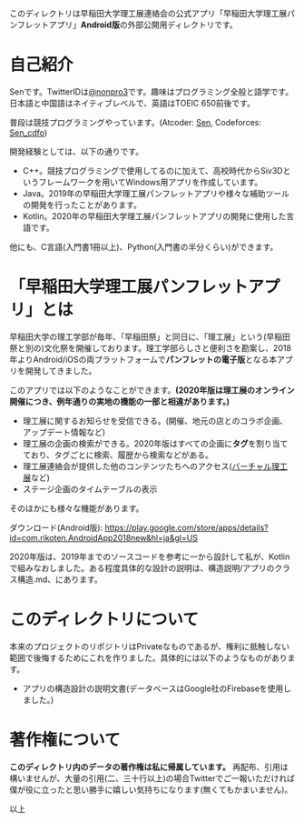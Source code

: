 このディレクトリは早稲田大学理工展連絡会の公式アプリ「早稲田大学理工展パンフレットアプリ」**Android版**の外部公開用ディレクトリです。

# 自己紹介

Senです。TwitterIDは[@nonpro3](https://twitter.com/nonpro3)です。趣味はプログラミング全般と語学です。日本語と中国語はネイティブレベルで、英語はTOEIC 650前後です。

普段は競技プログラミングやっています。(Atcoder: [Sen](https://atcoder.jp/users/Sen), Codeforces: [Sen_cdfo](https://codeforces.com/profile/Sen_cdfo))

開発経験としては、以下の通りです。

- C++。競技プログラミングで使用してるのに加えて、高校時代からSiv3Dというフレームワークを用いてWindows用アプリを作成しています。
- Java。2019年の早稲田大学理工展パンフレットアプリや様々な補助ツールの開発を行ったことがあります。
- Kotlin。2020年の早稲田大学理工展パンフレットアプリの開発に使用した言語です。

他にも、C言語(入門書1冊以上)、Python(入門書の半分くらい)ができます。

# 「早稲田大学理工展パンフレットアプリ」とは

早稲田大学の理工学部が毎年、「早稲田祭」と同日に、「理工展」という(早稲田祭と別の)文化祭を開催しております。理工学部らしさと便利さを勘案し、2018年よりAndroid/iOSの両プラットフォームで**パンフレットの電子版**となる本アプリを開発してきました。

このアプリでは以下のようなことができます。**(2020年版は理工展のオンライン開催につき、例年通りの実地の機能の一部と相違があります。)**

- 理工展に関するお知らせを受信できる。(開催、地元の店とのコラボ企画、アップデート情報など)
- 理工展の企画の検索ができる。2020年版はすべての企画に**タグ**を割り当てており、タグごとに検索、履歴から検索などがある。
- 理工展連絡会が提供した他のコンテンツたちへのアクセス([バーチャル理工展](https://play.google.com/store/apps/details?id=com.RikotenRenrakukai.VirtualRikoten&hl=ja&gl=US)など)
- ステージ企画のタイムテーブルの表示

そのほかにも様々な機能があります。

ダウンロード(Android版): https://play.google.com/store/apps/details?id=com.rikoten.AndroidApp2018new&hl=ja&gl=US

2020年版は、2019年までのソースコードを参考に一から設計して私が、Kotlinで組みなおしました。ある程度具体的な設計の説明は、構造説明/アプリのクラス構造.md、にあります。

# このディレクトリについて

本来のプロジェクトのリポジトリはPrivateなものであるが、権利に抵触しない範囲で後悔するためにこれを作りました。具体的には以下のようなものがあります。

- アプリの構造設計の説明文書(データベースはGoogle社のFirebaseを使用しました。)

# 著作権について

**このディレクトリ内のデータの著作権は私に帰属しています。** 再配布、引用は構いませんが、大量の引用(二、三十行以上)の場合Twitterでご一報いただければ僕が役に立ったと思い勝手に嬉しい気持ちになります(無くてもかまいません)。

以上